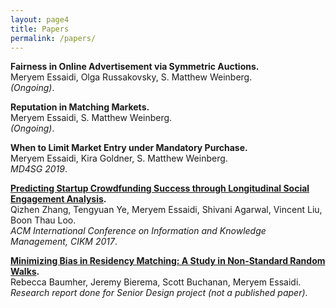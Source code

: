 ```yaml
--- 
layout: page4 
title: Papers
permalink: /papers/ 
--- 
```


**Fairness in Online Advertisement via Symmetric Auctions.** 
<br /> Meryem Essaidi, Olga Russakovsky, S. Matthew Weinberg. 
<br/> *(Ongoing)*.


**Reputation in Matching Markets.** 
<br /> Meryem Essaidi, S. Matthew Weinberg. 
<br/> *(Ongoing)*.


**When to Limit Market Entry under Mandatory Purchase.** 
<br /> Meryem Essaidi, Kira Goldner, S. Matthew Weinberg. 
<br/> *MD4SG 2019*.


**[Predicting Startup Crowdfunding Success through Longitudinal Social Engagement Analysis](http://www.cis.upenn.edu/~qizhen/cikm17-zhang.pdf).** 
<br /> Qizhen Zhang, Tengyuan Ye, Meryem Essaidi, Shivani Agarwal, Vincent Liu, Boon Thau Loo. 
<br/> *ACM International Conference on Information and Knowledge Management, CIKM 2017*.


**[Minimizing Bias in Residency Matching: A Study in Non-Standard Random Walks](http://www.seas.upenn.edu/~cse400/CSE400_2015_2016/reports/report_7.pdf).** 
<br/> Rebecca Baumher, Jeremy Bierema, Scott Buchanan, Meryem Essaidi. 
<br/> *Research report done for Senior Design project (not a published paper)*.